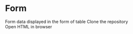 # Form
Form data displayed in the form of table
Clone the repository <br />
Open HTML in browser <br />
